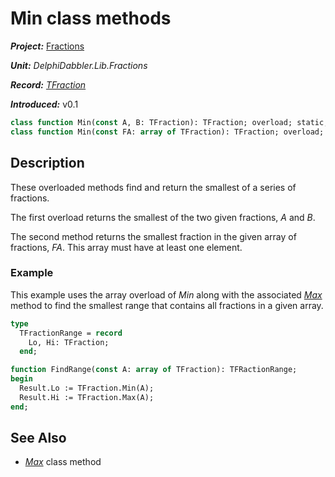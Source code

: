 # Min class methods

***Project:*** [Fractions](../API.md)

***Unit:*** _DelphiDabbler.Lib.Fractions_

***Record:*** [_TFraction_](./TFraction.md)

***Introduced:*** v0.1

```pascal
class function Min(const A, B: TFraction): TFraction; overload; static;
class function Min(const FA: array of TFraction): TFraction; overload; static;
```

## Description

These overloaded methods find and return the smallest of a series of fractions.

The first overload returns the smallest of the two given fractions, _A_ and _B_.

The second method returns the smallest fraction in the given array of fractions, _FA_. This array must have at least one element.

### Example

This example uses the array overload of _Min_ along with the associated [_Max_](./TFraction-Max.md) method to find the smallest range that contains all fractions in a given array.

```pascal
type
  TFractionRange = record
    Lo, Hi: TFraction;
  end;

function FindRange(const A: array of TFraction): TFRactionRange;
begin
  Result.Lo := TFraction.Min(A);
  Result.Hi := TFraction.Max(A);
end;
```

## See Also

* [_Max_](./TFraction-Max.md) class method
